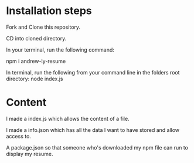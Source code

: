 # Installation steps

Fork and Clone this repository.

CD into cloned directory.

In your terminal, run the following command:

npm i andrew-ly-resume

In terminal, run the following from your command line in the folders root directory: node index.js

# Content

I made a index.js which allows the content of a file.

I made a info.json which has all the data I want to have stored and allow access to.

A package.json so that someone who's downloaded my npm file can run to display my resume.
